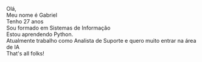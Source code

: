 Olá,  
Meu nome é Gabriel  
Tenho 27 anos  
Sou formado em Sistemas de Informação  
Estou aprendendo Python.  
Atualmente trabalho como Analista de Suporte e quero muito entrar na área de IA  
That's all folks!
